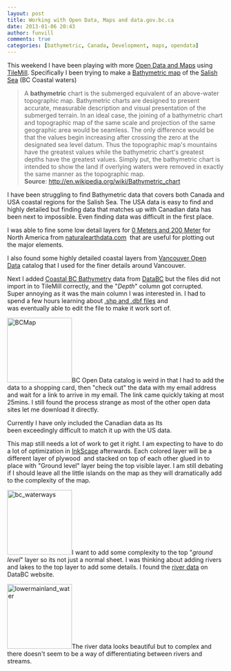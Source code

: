 ```yaml
---
layout: post
title: Working with Open Data, Maps and data.gov.bc.ca
date: 2013-01-06 20:43
author: funvill
comments: true
categories: [bathymetric, Canada, Development, maps, opendata]
---
```

This weekend I have been playing with more <a href="http://www.abluestar.com/blog/lasers-and-vancouver-opendata/">Open Data and Maps</a> using <a href="http://mapbox.com/tilemill/">TileMill</a>. Specifically I been trying to make a <a href="http://en.wikipedia.org/wiki/Bathymetric_chart">Bathymetric map</a> of the <a href="http://en.wikipedia.org/wiki/Salish_Sea">Salish Sea</a> (BC Coastal waters)
<blockquote>A <strong>bathymetric</strong> chart is the submerged equivalent of an above-water topographic map. Bathymetric charts are designed to present accurate, measurable description and visual presentation of the submerged terrain. In an ideal case, the joining of a bathymetric chart and topographic map of the same scale and projection of the same geographic area would be seamless. The only difference would be that the values begin increasing after crossing the zero at the designated sea level datum. Thus the topographic map's mountains have the greatest values while the bathymetric chart's greatest depths have the greatest values. Simply put, the bathymetric chart is intended to show the land if overlying waters were removed in exactly the same manner as the topographic map.
<strong>Source</strong>: <a href="http://en.wikipedia.org/wiki/Bathymetric_chart">http://en.wikipedia.org/wiki/Bathymetric_chart</a></blockquote>
I have been struggling to find Bathymetric data that covers both Canada and USA coastal regions for the Salish Sea. The USA data is easy to find and highly detailed but finding data that matches up with Canadian data has been next to impossible. Even finding data was difficult in the first place.

I was able to fine some low detail layers for <a href="http://www.naturalearthdata.com/downloads/10m-physical-vectors/">0 Meters and 200 Meter</a> for North America from <a href="http://naturalearthdata.com">naturalearthdata.com</a>  that are useful for plotting out the major elements.

I also found some highly detailed coastal layers from <a href="http://data.vancouver.ca/datacatalogue/index.htm">Vancouver Open Data</a> catalog that I used for the finer details around Vancouver.

Next I added <a href="http://www.data.gov.bc.ca/dbc/search/detail.page?ms=url%3Aapps.gov.bc.ca&amp;recorduid=173523&amp;title=Coastal%20BC%20Bathymetry">Coastal BC Bathymetry</a> data from <a href="http://www.data.gov.bc.ca/dbc/index.page?">DataBC</a> but the files did not import in to TileMill correctly, and the "<em>Depth</em>" column got corrupted. Super annoying as it was the main column I was interested in. I had to spend a few hours learning about <a href="http://en.wikipedia.org/wiki/Shapefile">.shp and .dbf files</a> and was eventually able to edit the file to make it work sort of.

<a href="http://www.abluestar.com/blog/wp-content/uploads/2013/01/BCMap-1024x719.png"><img class="size-thumbnail wp-image-3138 alignleft" alt="BCMap" src="http://www.abluestar.com/blog/wp-content/uploads/2013/01/BCMap-150x150.png" width="150" height="150" /></a>BC Open Data catalog is weird in that I had to add the data to a shopping card, then "check out" the data with my email address and wait for a link to arrive in my email. The link came quickly taking at most 25mins. I still found the process strange as most of the other open data sites let me download it directly.

Currently I have only included the Canadian data as Its been exceedingly difficult to match it up with the US data.

This map still needs a lot of work to get it right. I am expecting to have to do a lot of optimization in <a href="http://inkscape.org/">InkScape</a> afterwards. Each colored layer will be a different layer of plywood  and stacked on top of each other glued in to place with "Ground level" layer being the top visible layer. I am still debating if I should leave all the little islands on the map as they will dramatically add to the complexity of the map.

<a href="http://www.abluestar.com/blog/wp-content/uploads/2013/01/bc_waterways-1024x842.png"><img class="size-thumbnail wp-image-3136 alignright" alt="bc_waterways" src="http://www.abluestar.com/blog/wp-content/uploads/2013/01/bc_waterways-150x150.png" width="150" height="150" /></a>I want to add some complexity to the top "<em>ground level</em>" layer so its not just a normal sheet. I was thinking about adding rivers and lakes to the top layer to add some details. I found the <a href="http://www.data.gov.bc.ca/dbc/search/detail.page?ms=url%3Aapps.gov.bc.ca&amp;recorduid=173918&amp;title=WSA%20-%20WATER%20POLYGON%20FEATURES%20(1:50K)">river data</a> on DataBC website.

<a href="http://www.abluestar.com/blog/wp-content/uploads/2013/01/lowermainland_water-1024x769.png"><img class="size-thumbnail wp-image-3137 alignleft" alt="lowermainland_water" src="http://www.abluestar.com/blog/wp-content/uploads/2013/01/lowermainland_water-150x150.png" width="150" height="150" /></a>The river data looks beautiful but to complex and there doesn't seem to be a way of differentiating between rivers and streams.

&nbsp;

&nbsp;
